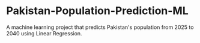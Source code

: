 # Pakistan-Population-Prediction-ML
A machine learning project that predicts Pakistan's population from 2025 to 2040 using Linear Regression.
